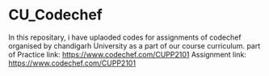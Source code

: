 # CU_Codechef
In this repositary, i have uplaoded codes for assignments of codechef organised by chandigarh University as a part of our course curriculum. part of
Practice link: https://www.codechef.com/CUPP2101
Assignment link: https://www.codechef.com/CUPP2101
